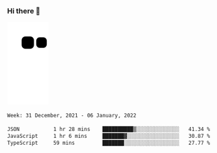 ### Hi there 👋
![Alt text](https://raw.githubusercontent.com/romain22222/romain22222/output/github-contribution-grid-snake.svg)

<!--START_SECTION:waka-->
```text
Week: 31 December, 2021 - 06 January, 2022

JSON           1 hr 28 mins    ██████████▒░░░░░░░░░░░░░░   41.34 % 
JavaScript     1 hr 6 mins     ███████▓░░░░░░░░░░░░░░░░░   30.87 % 
TypeScript     59 mins         ███████░░░░░░░░░░░░░░░░░░   27.77 % 
```
<!--END_SECTION:waka-->
<!--
**romain22222/romain22222** is a ✨ _special_ ✨ repository because its `README.md` (this file) appears on your GitHub profile.

Here are some ideas to get you started:

- 🔭 I’m currently working on ...
- 🌱 I’m currently learning ...
- 👯 I’m looking to collaborate on ...
- 🤔 I’m looking for help with ...
- 💬 Ask me about ...
- 📫 How to reach me: ...
- 😄 Pronouns: ...
- ⚡ Fun fact: ...
-->
